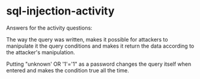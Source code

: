 # sql-injection-activity
Answers for the activity questions:


The way the query was written, makes it possible for attackers to manipulate it the query conditions and makes it return the data according to the attacker's manipulation. 

Putting "unknown' OR '1'='1" as a password changes the query itself when entered and makes the condition true all the time.

